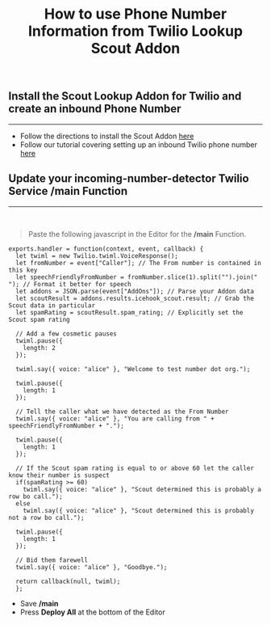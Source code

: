 # **<center>How to use Phone Number Information from Twilio Lookup Scout Addon</center>**

<br/>

## Install the Scout Lookup Addon for Twilio and create an inbound Phone Number

---

  - Follow the directions to install the Scout Addon [here](https://www.scout.tel/blog/2021/7/12/how-to-install-scout-phone-number-lookup-twilio-addon)
  - Follow our tutorial covering setting up an inbound Twilio phone number [here](/twilio/how-to-detect-the-number-a-caller-is-calling-from-on-twilio)

## Update your **incoming-number-detector** Twilio Service **/main** Function

---

  <br/>

  > Paste the following javascript in the Editor for the **/main** Function.

  ```
  exports.handler = function(context, event, callback) {  
    let twiml = new Twilio.twiml.VoiceResponse();        
    let fromNumber = event["Caller"]; // The From number is contained in this key 
    let speechFriendlyFromNumber = fromNumber.slice(1).split("").join(" "); // Format it better for speech
    let addons = JSON.parse(event["AddOns"]); // Parse your Addon data
    let scoutResult = addons.results.icehook_scout.result; // Grab the Scout data in particular
    let spamRating = scoutResult.spam_rating; // Explicitly set the Scout spam rating

    // Add a few cosmetic pauses
    twiml.pause({
      length: 2
    });

    twiml.say({ voice: "alice" }, "Welcome to test number dot org.");

    twiml.pause({
      length: 1
    });

    // Tell the caller what we have detected as the From Number
    twiml.say({ voice: "alice" }, "You are calling from " + speechFriendlyFromNumber + ".");

    twiml.pause({
      length: 1
    });

    // If the Scout spam rating is equal to or above 60 let the caller know their number is suspect
    if(spamRating >= 60)
      twiml.say({ voice: "alice" }, "Scout determined this is probably a row bo call.");
    else
      twiml.say({ voice: "alice" }, "Scout determined this is probably not a row bo call.");

    twiml.pause({
      length: 1
    });

    // Bid them farewell
    twiml.say({ voice: "alice" }, "Goodbye.");

    return callback(null, twiml);
    };    
  ```

  * Save **/main**
  * Press **Deploy All** at the bottom of the Editor